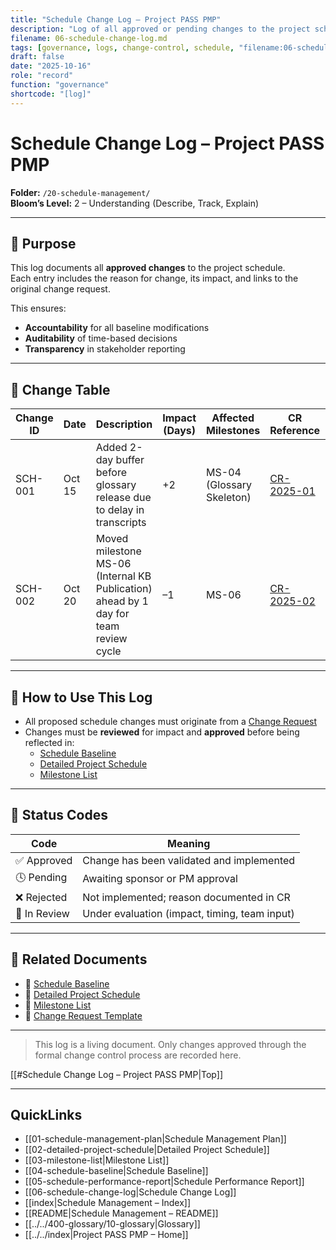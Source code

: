 ```yaml
---
title: "Schedule Change Log — Project PASS PMP"
description: "Log of all approved or pending changes to the project schedule baseline."
filename: 06-schedule-change-log.md
tags: [governance, logs, change-control, schedule, "filename:06-schedule-change-log.md"]
draft: false
date: "2025-10-16"
role: "record"
function: "governance"
shortcode: "[log]"
---
```


# Schedule Change Log – Project PASS PMP  
**Folder:** `/20-schedule-management/`  
**Bloom’s Level:** 2 – Understanding (Describe, Track, Explain)

---

## 📎 Purpose

This log documents all **approved changes** to the project schedule.  
Each entry includes the reason for change, its impact, and links to the original change request.

This ensures:
- **Accountability** for all baseline modifications  
- **Auditability** of time-based decisions  
- **Transparency** in stakeholder reporting

---

## 📑 Change Table

| Change ID | Date | Description | Impact (Days) | Affected Milestones | CR Reference | Approved By | Status |
|-----------|------|-------------|----------------|----------------------|--------------|-------------|--------|
| SCH-001   | Oct 15 | Added 2-day buffer before glossary release due to delay in transcripts | +2 | MS-04 (Glossary Skeleton) | [CR-2025-01](../00-project-integration-management/change-management/change-request-template.md) | Sponsor | ✅ Approved |
| SCH-002   | Oct 20 | Moved milestone MS-06 (Internal KB Publication) ahead by 1 day for team review cycle | –1 | MS-06 | [CR-2025-02](../00-project-integration-management/change-management/change-request-template.md) | Sponsor | ✅ Approved |

---

## 📘 How to Use This Log

- All proposed schedule changes must originate from a [Change Request](../00-project-integration-management/change-management/change-request-template.md)
- Changes must be **reviewed** for impact and **approved** before being reflected in:
  - [Schedule Baseline](04-schedule-baseline.md)  
  - [Detailed Project Schedule](02-detailed-project-schedule.md)  
  - [Milestone List](03-milestone-list.md)  

---

## 🔁 Status Codes

| Code | Meaning |
|------|---------|
| ✅ Approved | Change has been validated and implemented |
| 🕓 Pending | Awaiting sponsor or PM approval |
| ❌ Rejected | Not implemented; reason documented in CR |
| 🔄 In Review | Under evaluation (impact, timing, team input) |

---

## 🔗 Related Documents

- 📄 [Schedule Baseline](04-schedule-baseline.md)  
- 📄 [Detailed Project Schedule](02-detailed-project-schedule.md)  
- 📄 [Milestone List](03-milestone-list.md)  
- 📄 [Change Request Template](../00-project-integration-management/change-management/change-request-template.md)

---

> This log is a living document. Only changes approved through the formal change control process are recorded here.

[[#Schedule Change Log – Project PASS PMP|Top]]

---

## QuickLinks
- [[01-schedule-management-plan|Schedule Management Plan]]
- [[02-detailed-project-schedule|Detailed Project Schedule]]
- [[03-milestone-list|Milestone List]]
- [[04-schedule-baseline|Schedule Baseline]]
- [[05-schedule-performance-report|Schedule Performance Report]]
- [[06-schedule-change-log|Schedule Change Log]]
- [[index|Schedule Management – Index]]
- [[README|Schedule Management – README]]
- [[../../400-glossary/10-glossary|Glossary]]
- [[../../index|Project PASS PMP – Home]]

